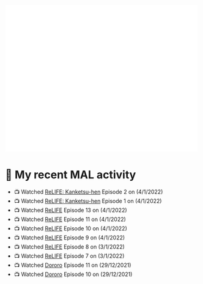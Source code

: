 ![Metrics](https://github.com/noxan-dev/noxan-dev/blob/main/github-metrics.svg)

# 🌸 My recent MAL activity

<!-- MAL_ACTIVITY:start -->

- 📺 Watched [ReLIFE: Kanketsu-hen](https://myanimelist.net/anime/35466) Episode 2 on (4/1/2022)
- 📺 Watched [ReLIFE: Kanketsu-hen](https://myanimelist.net/anime/35466) Episode 1 on (4/1/2022)
- 📺 Watched [ReLIFE](https://myanimelist.net/anime/30015) Episode 13 on (4/1/2022)
- 📺 Watched [ReLIFE](https://myanimelist.net/anime/30015) Episode 11 on (4/1/2022)
- 📺 Watched [ReLIFE](https://myanimelist.net/anime/30015) Episode 10 on (4/1/2022)
- 📺 Watched [ReLIFE](https://myanimelist.net/anime/30015) Episode 9 on (4/1/2022)
- 📺 Watched [ReLIFE](https://myanimelist.net/anime/30015) Episode 8 on (3/1/2022)
- 📺 Watched [ReLIFE](https://myanimelist.net/anime/30015) Episode 7 on (3/1/2022)
- 📺 Watched [Dororo](https://myanimelist.net/anime/37520) Episode 11 on (29/12/2021)
- 📺 Watched [Dororo](https://myanimelist.net/anime/37520) Episode 10 on (29/12/2021)

<!-- MAL_ACTIVITY:end -->

